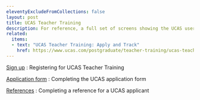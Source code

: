 ```yaml
---
eleventyExcludeFromCollections: false
layout: post
title: UCAS Teacher Training
description: For reference, a full set of screens showing the UCAS user journey.
related:
  items:
  - text: "UCAS Teacher Training: Apply and Track"
    href: https://www.ucas.com/postgraduate/teacher-training/ucas-teacher-training-apply-and-track
---
```

[Sign up](sign-up)
: Registering for UCAS Teacher Training

[Application form](application)
: Completing the UCAS application form

[References](references)
: Completing a reference for a UCAS applicant
